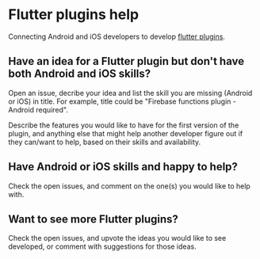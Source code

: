 # Flutter plugins help
Connecting Android and iOS developers to develop [flutter plugins](https://pub.dartlang.org/flutter/packages?q=).

## Have an idea for a Flutter plugin but don't have both Android and iOS skills?
Open an issue, decribe your idea and list the skill you are missing (Android or iOS) in title. For example, title could be "Firebase functions plugin - Android required".

Describe the features you would like to have for the first version of the plugin, and anything else that might help another developer figure out if they can/want to help, based on their skills and availability.

## Have Android or iOS skills and happy to help?
Check the open issues, and comment on the one(s) you would like to help with.

## Want to see more Flutter plugins?
Check the open issues, and upvote the ideas you would like to see developed, or comment with suggestions for those ideas.


